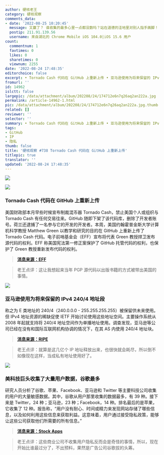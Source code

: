 ```yaml
---
author: 硬核老王
category: 硬核观察
comments_data:
- date: '2022-08-25 10:20:45'
  message: 又赢了？ 谁收集的最多心里一点都没数吗？站在道德的洼地里对别人指手画脚！
  postip: 211.91.139.56
  username: 来自湖北的 Chrome Mobile iOS 104.0|iOS 15.6 用户
count:
  commentnum: 1
  favtimes: 0
  likes: 0
  sharetimes: 0
  viewnum: 2255
date: '2022-08-24 17:48:35'
editorchoice: false
excerpt: • Tornado Cash 代码在 GitHub 上重新上传 • 亚马逊使用为将来保留的 IPv4 240/4 地址段 • 美科技巨头收集了大量用户数据，谷歌最多
fromurl: ''
id: 14962
islctt: false
largepic: /data/attachment/album/202208/24/174712e6n7q26aq2an222a.jpg
permalink: /article-14962-1.html
pic: /data/attachment/album/202208/24/174712e6n7q26aq2an222a.jpg.thumb.jpg
related: []
reviewer: ''
selector: ''
summary: • Tornado Cash 代码在 GitHub 上重新上传 • 亚马逊使用为将来保留的 IPv4 240/4 地址段 • 美科技巨头收集了大量用户数据，谷歌最多
tags:
- GitHub
- IP
- 隐私
thumb: false
title: '硬核观察 #738 Tornado Cash 代码在 GitHub 上重新上传'
titlepic: true
translator: ''
updated: '2022-08-24 17:48:35'
---
```


![](/data/attachment/album/202208/24/174712e6n7q26aq2an222a.jpg)


![](/data/attachment/album/202208/24/174723fcg1vm8l8zst1qm8.jpg)


### Tornado Cash 代码在 GitHub 上重新上传


美国财政部本月早些时候宣布制裁混币器 Tornado Cash，禁止美国个人或组织与 Tornado Cash 有任何交易往来。GitHub 随即下架了该代码库，删除了开发者账号。荷兰还逮捕了一名参与它的开发的开发者。本周，美国约翰霍普金斯大学计算机科学教授 Matthew Green 以教学和研究的目的在 GitHub 上重新上传了 Tornado Cash 代码。电子前哨基金会（EFF）宣布将代表 Green 教授捍卫发布源代码的权利。EFF 称美国宪法第一修正案保护了 GitHub 托管代码的权利，也保护了 Green 教授重新发布代码的权利。



> 
> **[消息来源：EFF](https://www.eff.org/deeplinks/2022/08/code-speech-and-tornado-cash-mixer)**
> 
> 
> 



> 
> 老王点评：这让我想起来当年 PGP 源代码以出版书籍的方式被带出美国的事情。
> 
> 
> 


![](/data/attachment/album/202208/24/174737fv5wyv6p31wphvth.jpg)


### 亚马逊使用为将来保留的 IPv4 240/4 地址段


称之为 E 类地址的 240/4（240.0.0.0 - 255.255.255.255）被保留供未来使用。但 IPv4 地址资源的稀缺促使 IETF 开始讨论使用这些地址空间。主要操作系统从 2008 年起就支持将 240/4 地址空间作为单播地址使用。调查发现，亚马逊等公司已经在没有和国际互联网机构协调的情况下，在其 AS 内使用 240/4 地址块。



> 
> **[消息来源：RIPE](https://labs.ripe.net/author/qasim-lone/2404-as-seen-by-ripe-atlas/)**
> 
> 
> 



> 
> 老王点评：就算是这几亿个 IP 地址释放出来，也很快就会耗尽，所以倒不如像现在这样，当成私有地址使用好了。
> 
> 
> 


![](/data/attachment/album/202208/24/174811cpb6rz7cee0wpqyp.jpg)


### 美科技巨头收集了大量用户数据，谷歌最多


研究人员分析了谷歌、苹果、Facebook、亚马逊和 Twitter 等主要科技公司收集的用户的大量敏感数据。其中，谷歌从用户那里收集的数据最多，有 39 种。接下来是 Twitter，24 种；亚马逊，23 种；Facebook，14 种。排名最后的是苹果，它收集了 12 种。报告称，“用户没有耐心、时间或精力来发现网站存储了哪些信息，以及如何利用这些信息来获取利益。这意味着，用户通过接受隐私政策，能够让这些公司获取他们所需要的所有信息。”



> 
> **[消息来源：Stock Apps](https://stockapps.com/blog/google-tracks-39-types-of-private-data-the-highest-among-big-tech-companies/)**
> 
> 
> 



> 
> 老王点评：这些商业公司不收集用户隐私反而会是奇怪的事情，所以，现在开始比谁最过分了，不出预料，果然是广告公司谷歌拔的头筹。
> 
> 
>